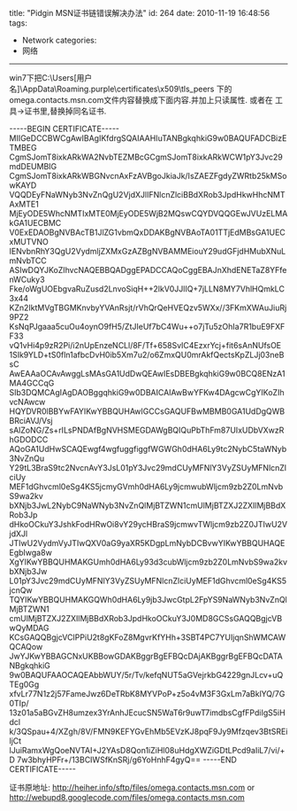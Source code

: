 title: "Pidgin MSN证书链错误解决办法"
id: 264
date: 2010-11-19 16:48:56
tags: 
- Network
categories: 
- 网络
---

win7下把C:\Users\[用户名]\AppData\Roaming\.purple\certificates\x509\tls_peers
下的omega.contacts.msn.com文件内容替换成下面内容.并加上只读属性.
或者在 工具->证书里,替换掉同名证书.

-----BEGIN CERTIFICATE-----
MIIGeDCCBWCgAwIBAgIKfdrgSQAIAAHIuTANBgkqhkiG9w0BAQUFADCBizETMBEG
CgmSJomT8ixkARkWA2NvbTEZMBcGCgmSJomT8ixkARkWCW1pY3Jvc29mdDEUMBIG
CgmSJomT8ixkARkWBGNvcnAxFzAVBgoJkiaJk/IsZAEZFgdyZWRtb25kMSowKAYD
VQQDEyFNaWNyb3NvZnQgU2VjdXJlIFNlcnZlciBBdXRob3JpdHkwHhcNMTAxMTE1
MjEyODE5WhcNMTIxMTE0MjEyODE5WjB2MQswCQYDVQQGEwJVUzELMAkGA1UECBMC
V0ExEDAOBgNVBAcTB1JlZG1vbmQxDDAKBgNVBAoTA01TTjEdMBsGA1UECxMUTVNO
IENvbnRhY3QgU2VydmljZXMxGzAZBgNVBAMMEiouY29udGFjdHMubXNuLmNvbTCC
ASIwDQYJKoZIhvcNAQEBBQADggEPADCCAQoCggEBAJnXhdENETaZ8YFfenWCuky3
Fke/oWgUOEbgvaRuZusd2LnvoSiqH++2lkV0JJlIQ+7jLLN8MY7VhlHQmkLC3x44
KZn2IktMVgTBGMKnvbyYVAnRsjt/rVhQrQeHVEQzv5WXx//3FKmXWAuJiuRj9PZ2
KsNqPJgaaa5cuOu4oynO9fH5/ZtJIeUf7bC4Wu++o7jTu5zOhIa7R1buE9FXFF33
vQ1vHi4p9zR2Pi/i2nUpEnzeNCLl/8F/Tf+658SvIC4EzxrYcj+fit6sAnNUfsOE
1SIk9YLD+tS0fln1afbcDvH0ib5Xm7u2/o6ZmxQU0mrAkfQectsKpZLJj03neBsC
AwEAAaOCAvAwggLsMAsGA1UdDwQEAwIEsDBEBgkqhkiG9w0BCQ8ENzA1MA4GCCqG
SIb3DQMCAgIAgDAOBggqhkiG9w0DBAICAIAwBwYFKw4DAgcwCgYIKoZIhvcNAwcw
HQYDVR0lBBYwFAYIKwYBBQUHAwIGCCsGAQUFBwMBMB0GA1UdDgQWBBRciAVJ/Vsj
sAlZoNG/Zs+rILsPNDAfBgNVHSMEGDAWgBQIQuPbThFm87UIxUDbVXwzRhGDODCC
AQoGA1UdHwSCAQEwgf4wgfuggfiggfWGWGh0dHA6Ly9tc2NybC5taWNyb3NvZnQu
Y29tL3BraS9tc2NvcnAvY3JsL01pY3Jvc29mdCUyMFNlY3VyZSUyMFNlcnZlciUy
MEF1dGhvcml0eSg4KS5jcmyGVmh0dHA6Ly9jcmwubWljcm9zb2Z0LmNvbS9wa2kv
bXNjb3JwL2NybC9NaWNyb3NvZnQlMjBTZWN1cmUlMjBTZXJ2ZXIlMjBBdXRob3Jp
dHkoOCkuY3JshkFodHRwOi8vY29ycHBraS9jcmwvTWljcm9zb2Z0JTIwU2VjdXJl
JTIwU2VydmVyJTIwQXV0aG9yaXR5KDgpLmNybDCBvwYIKwYBBQUHAQEEgbIwga8w
XgYIKwYBBQUHMAKGUmh0dHA6Ly93d3cubWljcm9zb2Z0LmNvbS9wa2kvbXNjb3Jw
L01pY3Jvc29mdCUyMFNlY3VyZSUyMFNlcnZlciUyMEF1dGhvcml0eSg4KS5jcnQw
TQYIKwYBBQUHMAKGQWh0dHA6Ly9jb3JwcGtpL2FpYS9NaWNyb3NvZnQlMjBTZWN1
cmUlMjBTZXJ2ZXIlMjBBdXRob3JpdHkoOCkuY3J0MD8GCSsGAQQBgjcVBwQyMDAG
KCsGAQQBgjcVCIPPiU2t8gKFoZ8MgvrKfYHh+3SBT4PC7YUIjqnShWMCAWQCAQow
JwYJKwYBBAGCNxUKBBowGDAKBggrBgEFBQcDAjAKBggrBgEFBQcDATANBgkqhkiG
9w0BAQUFAAOCAQEAbbWUY/5r/Tv/kefqNUT5aGVejrkbG4229gnJLcv+uQTEg0Gg
xfvLr77N1z2j57FameJwz6DeTRbK8MYVPoP+z5o4vM3F3GxLm7aBklYQ/7G0TIp/
13z01a5aBGvZH8umzex3YrAnhJEcucSN5WaT6r9uwT7imdbsCgfFPdiIgS5iHdcl
k/3QSpau+4/XZgh/8V/FMN9KEFYGvEhMb5EVzKJ8pqF9Jy9Mfzqev3BtSREiljCt
lJuiRamxWgQoeNVTAI+J2YAsD8Qon1iZiHl08uHdgXWZiGDtLPcd9aIiL7/vi/+D
7w3bhyHPFr+/13BCIWSfKnSRj/g6YoHnhF4gyQ==
-----END CERTIFICATE-----

证书原地址:
http://heiher.info/sftp/files/omega.contacts.msn.com
or
http://webupd8.googlecode.com/files/omega.contacts.msn.com